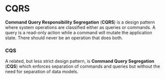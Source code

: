# CQRS

**Command Query Responsibility Segregation** (**CQRS**) is a design pattern
where system operations are classified either as queries or commands. A query is
a read-only action while a command will mutate the application state. There
should never be an operation that does both.

### CQS

A related, but less strict design pattern, is **Command Query Segregation**
(**CQS**) which enforces separation of commands and queries but without the need
for separation of data models.
